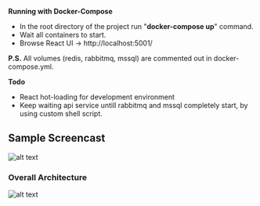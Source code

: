 **Running with Docker-Compose**

- In the root directory of the project run "**docker-compose up**" command.
- Wait all containers to start.
- Browse React UI -> http://localhost:5001/

**P.S.**
All volumes (redis, rabbitmq, mssql) are commented out in docker-compose.yml. 

**Todo**
- React hot-loading for development environment
- Keep waiting api service untill rabbitmq and mssql completely start, by using custom shell script. 

## Sample Screencast

![alt text](https://github.com/suadev/docker-workshop-with-react-aspnetcore-redis-rabbitmq-mssql/blob/master/react_ui/public/screencast.gif)

### Overall Architecture

![alt text](https://github.com/suadev/docker-workshop-with-react-aspnetcore-redis-rabbitmq-mssql/blob/master/react_ui/public/docker_workshop.png)
